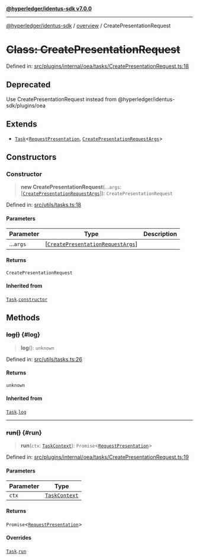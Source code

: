 [**@hyperledger/identus-sdk v7.0.0**](../../README.md)

***

[@hyperledger/identus-sdk](../../README.md) / [overview](../README.md) / CreatePresentationRequest

# ~~Class: CreatePresentationRequest~~

Defined in: [src/plugins/internal/oea/tasks/CreatePresentationRequest.ts:18](https://github.com/hyperledger/identus-edge-agent-sdk-ts/blob/96423ee84b124a31ce63036d9d623d1cb73a13c2/src/plugins/internal/oea/tasks/CreatePresentationRequest.ts#L18)

## Deprecated

Use CreatePresentationRequest instead from @hyperledger/identus-sdk/plugins/oea

## Extends

- [`Task`](../namespaces/Utils/classes/Task.md)\<[`RequestPresentation`](../../plugins/internal/oea/classes/RequestPresentation.md), [`CreatePresentationRequestArgs`](../interfaces/CreatePresentationRequestArgs.md)\>

## Constructors

### Constructor

> **new CreatePresentationRequest**(...`args`: \[[`CreatePresentationRequestArgs`](../interfaces/CreatePresentationRequestArgs.md)\]): `CreatePresentationRequest`

Defined in: [src/utils/tasks.ts:18](https://github.com/hyperledger/identus-edge-agent-sdk-ts/blob/96423ee84b124a31ce63036d9d623d1cb73a13c2/src/utils/tasks.ts#L18)

#### Parameters

| Parameter | Type | Description |
| ------ | ------ | ------ |
| ...`args` | \[[`CreatePresentationRequestArgs`](../interfaces/CreatePresentationRequestArgs.md)\] |  |

#### Returns

`CreatePresentationRequest`

#### Inherited from

[`Task`](../namespaces/Utils/classes/Task.md).[`constructor`](../namespaces/Utils/classes/Task.md#constructor)

## Methods

### ~~log()~~ {#log}

> **log**(): `unknown`

Defined in: [src/utils/tasks.ts:26](https://github.com/hyperledger/identus-edge-agent-sdk-ts/blob/96423ee84b124a31ce63036d9d623d1cb73a13c2/src/utils/tasks.ts#L26)

#### Returns

`unknown`

#### Inherited from

[`Task`](../namespaces/Utils/classes/Task.md).[`log`](../namespaces/Utils/classes/Task.md#log)

***

### ~~run()~~ {#run}

> **run**(`ctx`: [`TaskContext`](../type-aliases/TaskContext.md)): `Promise`\<[`RequestPresentation`](../../plugins/internal/oea/classes/RequestPresentation.md)\>

Defined in: [src/plugins/internal/oea/tasks/CreatePresentationRequest.ts:19](https://github.com/hyperledger/identus-edge-agent-sdk-ts/blob/96423ee84b124a31ce63036d9d623d1cb73a13c2/src/plugins/internal/oea/tasks/CreatePresentationRequest.ts#L19)

#### Parameters

| Parameter | Type |
| ------ | ------ |
| `ctx` | [`TaskContext`](../type-aliases/TaskContext.md) |

#### Returns

`Promise`\<[`RequestPresentation`](../../plugins/internal/oea/classes/RequestPresentation.md)\>

#### Overrides

[`Task`](../namespaces/Utils/classes/Task.md).[`run`](../namespaces/Utils/classes/Task.md#run)
